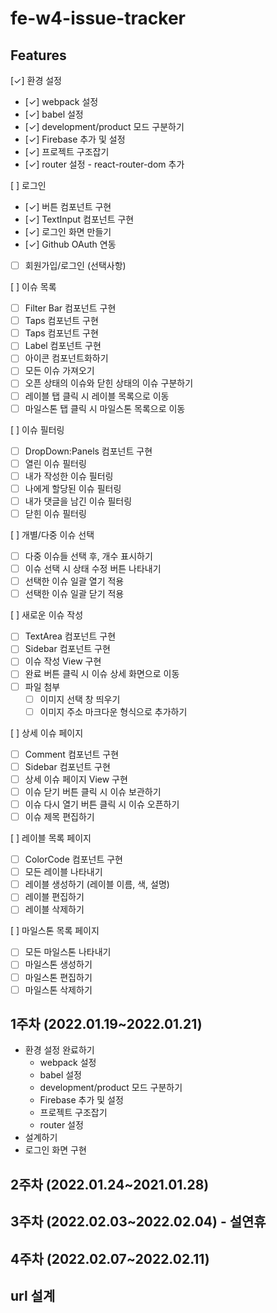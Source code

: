 # fe-w4-issue-tracker

## Features

[✓] 환경 설정

- [✓] webpack 설정
- [✓] babel 설정
- [✓] development/product 모드 구분하기
- [✓] Firebase 추가 및 설정
- [✓] 프로젝트 구조잡기
- [✓] router 설정 - react-router-dom 추가

[ ] 로그인

- [✓] 버튼 컴포넌트 구현
- [✓] TextInput 컴포넌트 구현
- [✓] 로그인 화면 만들기
- [✓] Github OAuth 연동
- [ ] 회원가입/로그인 (선택사항)

[ ] 이슈 목록

- [ ] Filter Bar 컴포넌트 구현
- [ ] Taps 컴포넌트 구현
- [ ] Taps 컴포넌트 구현
- [ ] Label 컴포넌트 구현
- [ ] 아이콘 컴포넌트화하기
- [ ] 모든 이슈 가져오기
- [ ] 오픈 상태의 이슈와 닫힌 상태의 이슈 구분하기
- [ ] 레이블 탭 클릭 시 레이블 목록으로 이동
- [ ] 마일스톤 탭 클릭 시 마일스톤 목록으로 이동

[ ] 이슈 필터링

- [ ] DropDown:Panels 컴포넌트 구현
- [ ] 열린 이슈 필터링
- [ ] 내가 작성한 이슈 필터링
- [ ] 나에게 할당된 이슈 필터링
- [ ] 내가 댓글을 남긴 이슈 필터링
- [ ] 닫힌 이슈 필터링

[ ] 개별/다중 이슈 선택

- [ ] 다중 이슈들 선택 후, 개수 표시하기
- [ ] 이슈 선택 시 상태 수정 버튼 나타내기
- [ ] 선택한 이슈 일괄 열기 적용
- [ ] 선택한 이슈 일괄 닫기 적용

[ ] 새로운 이슈 작성

- [ ] TextArea 컴포넌트 구현
- [ ] Sidebar 컴포넌트 구현
- [ ] 이슈 작성 View 구현
- [ ] 완료 버튼 클릭 시 이슈 상세 화면으로 이동
- [ ] 파일 첨부
  - [ ] 이미지 선택 창 띄우기
  - [ ] 이미지 주소 마크다운 형식으로 추가하기

[ ] 상세 이슈 페이지

- [ ] Comment 컴포넌트 구현
- [ ] Sidebar 컴포넌트 구현
- [ ] 상세 이슈 페이지 View 구현
- [ ] 이슈 닫기 버튼 클릭 시 이슈 보관하기
- [ ] 이슈 다시 열기 버튼 클릭 시 이슈 오픈하기
- [ ] 이슈 제목 편집하기

[ ] 레이블 목록 페이지

- [ ] ColorCode 컴포넌트 구현
- [ ] 모든 레이블 나타내기
- [ ] 레이블 생성하기 (레이블 이름, 색, 설명)
- [ ] 레이블 편집하기
- [ ] 레이블 삭제하기

[ ] 마일스톤 목록 페이지

- [ ] 모든 마일스톤 나타내기
- [ ] 마일스톤 생성하기
- [ ] 마일스톤 편집하기
- [ ] 마일스톤 삭제하기

## 1주차 (2022.01.19~2022.01.21)

- 환경 설정 완료하기
  - webpack 설정
  - babel 설정
  - development/product 모드 구분하기
  - Firebase 추가 및 설정
  - 프로젝트 구조잡기
  - router 설정
- 설계하기
- 로그인 화면 구현

## 2주차 (2022.01.24~2021.01.28)

## 3주차 (2022.02.03~2022.02.04) - 설연휴

## 4주차 (2022.02.07~2022.02.11)

## url 설계

